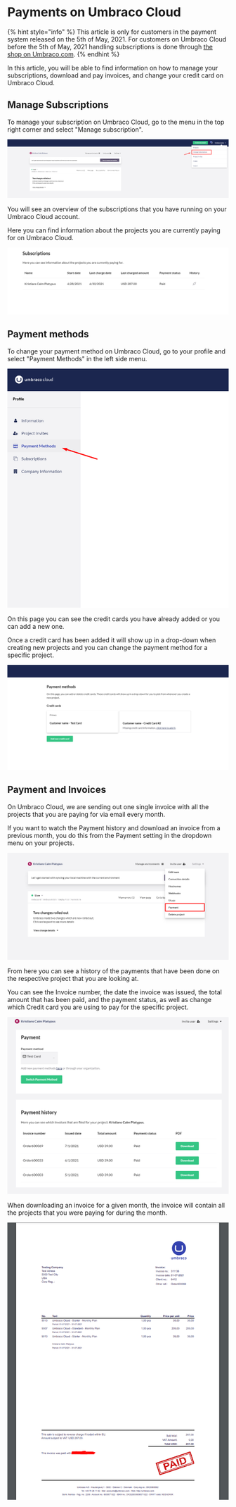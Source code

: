 ---
---
# Payments on Umbraco Cloud

{% hint style="info" %}
This article is only for customers in the payment system released on the 5th of May, 2021.
For customers on Umbraco Cloud before the 5th of May, 2021 handling subscriptions is done through [the shop on Umbraco.com](https://shop.umbraco.com/profile/sign-in?returnURL=%2fprofile).
{% endhint %}

In this article, you will be able to find information on how to manage your subscriptions, download and pay invoices, and change your credit card on Umbraco Cloud.

## Manage Subscriptions

To manage your subscription on Umbraco Cloud, go to the menu in the top right corner and select "Manage subscription".

![manage subscriptions](images/manage-subscriptions-new.png)

You will see an overview of the subscriptions that you have running on your Umbraco Cloud account.

Here you can find information about the projects you are currently paying for on Umbraco Cloud.

![Your subscriptions](images/subscriptions.png)

## Payment methods

To change your payment method on Umbraco Cloud, go to your profile and select "Payment Methods" in the left side menu.

![Select Payment Methods](images/select_payment.png)

On this page you can see the credit cards you have already added or you can add a new one.

Once a credit card has been added it will show up in a drop-down when creating new projects and you can change the payment method for a specific project.

![Select Payment Methods](images/Payment_methods.png)

## Payment and Invoices

On Umbraco Cloud, we are sending out one single invoice with all the projects that you are paying for via email every month.

If you want to watch the Payment history and download an invoice from a previous month, you do this from the Payment setting in the dropdown menu on your projects.

![Payment setting](images/payment-settings.png)

From here you can see a history of the payments that have been done on the respective project that you are looking at.

You can see the Invoice number, the date the invoice was issued, the total amount that has been paid, and the payment status, as well as change which Credit card you are using to pay for the specific project.

![payment history](images/payment-history.png)

When downloading an invoice for a given month, the invoice will contain all the projects that you were paying for during the month.

![Invoice for projects](images/invoice.png)
